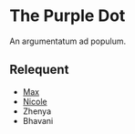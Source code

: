 # The Purple Dot

An argumentatum ad populum.

## Relequent

- [Max](https://github.com/mefrem)
- [Nicole](https://github.com/nwilliams030)
- Zhenya
- Bhavani
